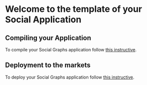# Welcome to the template of your Social Application

## Compiling your Application
To compile your Social Graphs application follow [this instructive](./docs/deployment/checklist.md).

## Deployment to the markets
To deploy your Social Graphs application follow [this instructive](./markets/android.md).
